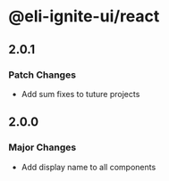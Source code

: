 # @eli-ignite-ui/react

## 2.0.1

### Patch Changes

- Add sum fixes to tuture projects

## 2.0.0

### Major Changes

- Add display name to all components
